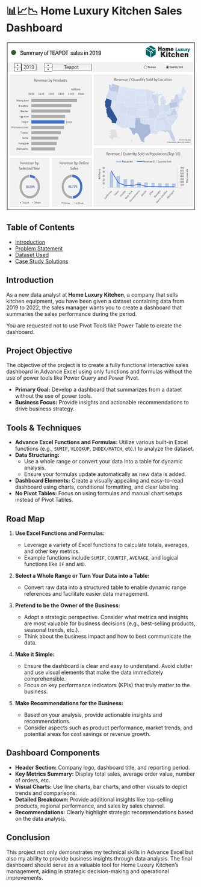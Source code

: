 # 📊📈📉 Home Luxury Kitchen Sales Dashboard
<p align="center">
<img src="dashboard.png" alt="Image" width="650" height="450">


## Table of Contents
  - [Introduction](#introduction)
  - [Problem Statement](#problem-statement)
  - [Dataset Used](#datasets-used)
  - [Case Study Solutions](#case-study-solutions)

## Introduction

As a new data analyst at **Home Luxury Kitchen**, a company that sells kitchen equipment, you have been given a dataset containing data from 2019 to 2022, the sales manager wants you to create a dashboard that summaries the sales performance during the period.

You are requested not to use Pivot Tools like Power Table to create the dashboard.

## Project Objective
The objective of the project is to create a fully functional interactive sales dashboard in Advance Excel using only functions and formulas without the use of power tools like Power Query and Power Pivot.

- **Primary Goal:** Develop a dashboard that summarizes from a dataet without the use of power tools.
- **Business Focus:** Provide insights and actionable recommendations to drive business strategy.

## Tools & Techniques
- **Advance Excel Functions and Formulas:** Utilize various built-in Excel functions (e.g., `SUMIF`, `VLOOKUP`, `INDEX/MATCH`, etc.) to analyze the dataset.
- **Data Structuring:**
  - Use a whole range or convert your data into a table for dynamic analysis.
  - Ensure your formulas update automatically as new data is added.
- **Dashboard Elements:** Create a visually appealing and easy-to-read dashboard using charts, conditional formatting, and clear labeling.
- **No Pivot Tables:** Focus on using formulas and manual chart setups instead of Pivot Tables.

## Road Map
1. **Use Excel Functions and Formulas:**

   - Leverage a variety of Excel functions to calculate totals, averages, and other key metrics.
   - Example functions include `SUMIF`, `COUNTIF`, `AVERAGE`, and logical functions like `IF` and `AND`.

2. **Select a Whole Range or Turn Your Data into a Table:**

   - Convert raw data into a structured table to enable dynamic range references and facilitate easier data management.

3. **Pretend to be the Owner of the Business:**

   - Adopt a strategic perspective. Consider what metrics and insights are most valuable for business decisions (e.g., best-selling products, seasonal trends, etc.).
   - Think about the business impact and how to best communicate the data.

4. **Make it Simple:**
   - Ensure the dashboard is clear and easy to understand. Avoid clutter and use visual elements that make the data immediately comprehensible.
   - Focus on key performance indicators (KPIs) that truly matter to the business.

5. **Make Recommendations for the Business:**
   - Based on your analysis, provide actionable insights and recommendations.
   - Consider aspects such as product performance, market trends, and potential areas for cost savings or revenue growth.

## Dashboard Components

- **Header Section:** Company logo, dashboard title, and reporting period.
- **Key Metrics Summary:** Display total sales, average order value, number of orders, etc.
- **Visual Charts:** Use line charts, bar charts, and other visuals to depict trends and comparisons.
- **Detailed Breakdown:** Provide additional insights like top-selling products, regional performance, and sales by sales channel.
- **Recommendations:** Clearly highlight strategic recommendations based on the data analysis.

## Conclusion

This project not only demonstrates my technical skills in Advance Excel but also my ability to provide business insights through data analysis. The final dashboard should serve as a valuable tool for Home Luxury Kitchen’s management, aiding in strategic decision-making and operational improvements.
